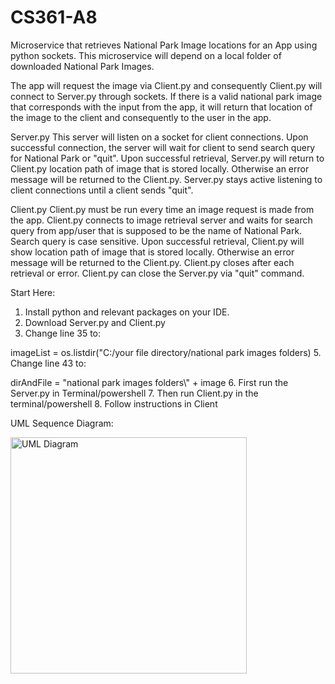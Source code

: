 # CS361-A8
Microservice that retrieves National Park Image locations for an App using python sockets.
This microservice will depend on a local folder of downloaded National Park Images.

The app will request the image via Client.py and consequently Client.py will connect to Server.py
through sockets. If there is a valid national park image that corresponds with the input
from the app, it will return that location of the image to the client and consequently to the
user in the app.

Server.py
This server will listen on a socket for client connections. Upon successful connection, the server
will wait for client to send search query for National Park or "quit". Upon successful retrieval,
Server.py will return to Client.py location path of image that is stored locally. Otherwise an error message will be
returned to the Client.py. Server.py stays active listening to client connections until a client sends "quit".

Client.py
Client.py must be run every time an image request is made from the app. Client.py connects to image retrieval server
and waits for search query from app/user that is supposed to be the name of National Park. Search query is case sensitive.
Upon successful retrieval, Client.py will show location path of image that is stored locally. Otherwise an error message will be
returned to the Client.py. Client.py closes after each retrieval or error. Client.py can close the Server.py via "quit" command.

Start Here:
1. Install python and relevant packages on your IDE.
2. Download Server.py and Client.py
3. Change line 35 to: 

imageList = os.listdir("C:/your file directory/national park images folders)
5. Change line 43 to: 

dirAndFile = "national park images folders\\" + image
6. First run the Server.py in Terminal/powershell
7. Then run Client.py in the terminal/powershell
8. Follow instructions in Client

UML Sequence Diagram:

<img width="378" alt="UML Diagram" src="https://user-images.githubusercontent.com/84735585/236694331-1d9157c7-08bd-4b1a-8cb6-7edbdf90e146.png">
